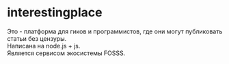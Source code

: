 # interestingplace
Это - платформа для гиков и программистов, где они могут публиковать статьи без цензуры.
<br>Написана на node.js + js.
<br>Является сервисом экосистемы FOSSS.

